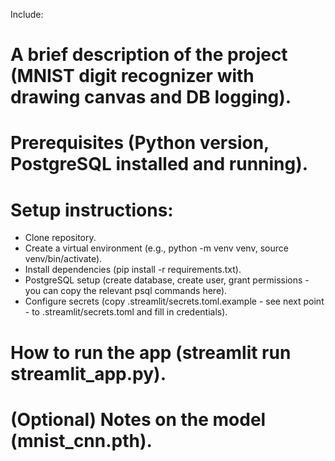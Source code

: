 Include:
# A brief description of the project (MNIST digit recognizer with drawing canvas and DB logging).
# Prerequisites (Python version, PostgreSQL installed and running).
# Setup instructions:
- Clone repository.
- Create a virtual environment (e.g., python -m venv venv, source venv/bin/activate).
- Install dependencies (pip install -r requirements.txt).
- PostgreSQL setup (create database, create user, grant permissions - you can copy the relevant psql commands here).
- Configure secrets (copy .streamlit/secrets.toml.example - see next point - to .streamlit/secrets.toml and fill in credentials).
# How to run the app (streamlit run streamlit_app.py).
# (Optional) Notes on the model (mnist_cnn.pth).
